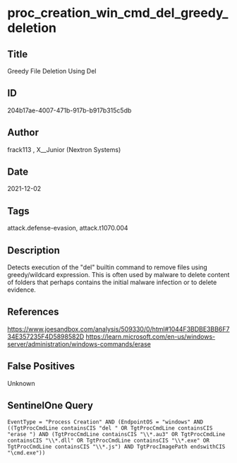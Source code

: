 # proc_creation_win_cmd_del_greedy_deletion

## Title
Greedy File Deletion Using Del

## ID
204b17ae-4007-471b-917b-b917b315c5db

## Author
frack113 , X__Junior (Nextron Systems)

## Date
2021-12-02

## Tags
attack.defense-evasion, attack.t1070.004

## Description
Detects execution of the "del" builtin command to remove files using greedy/wildcard expression. This is often used by malware to delete content of folders that perhaps contains the initial malware infection or to delete evidence.

## References
https://www.joesandbox.com/analysis/509330/0/html#1044F3BDBE3BB6F734E357235F4D5898582D
https://learn.microsoft.com/en-us/windows-server/administration/windows-commands/erase

## False Positives
Unknown

## SentinelOne Query
```
EventType = "Process Creation" AND (EndpointOS = "windows" AND ((TgtProcCmdLine containsCIS "del " OR TgtProcCmdLine containsCIS "erase ") AND (TgtProcCmdLine containsCIS "\\*.au3" OR TgtProcCmdLine containsCIS "\\*.dll" OR TgtProcCmdLine containsCIS "\\*.exe" OR TgtProcCmdLine containsCIS "\\*.js") AND TgtProcImagePath endswithCIS "\cmd.exe"))

```